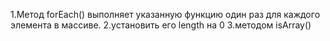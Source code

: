 1.Метод forEach() выполняет указанную функцию один раз для каждого элемента в массиве.
2.установить его length на 0
3.методом isArray() 